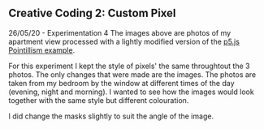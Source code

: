## Creative Coding 2: Custom Pixel

26/05/20 - Experimentation 4
The images above are photos of my apartment view processed with a lightly modified version of the [p5.js Pointillism example](https://p5js.org/examples/image-pointillism.html). 

For this experiment I kept the style of pixels' the same throughtout the 3 photos. The only changes that were made are the images. The photos are taken from my bedroom by the window at different times of the day (evening, night and morning). I wanted to see how the images would look together with the same style but different colouration. 

I did change the masks slightly to suit the angle of the image.






